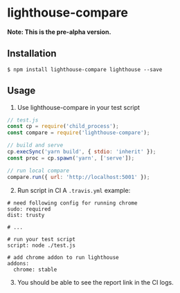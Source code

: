 # lighthouse-compare

**Note: This is the pre-alpha version.**

## Installation
```
$ npm install lighthouse-compare lighthouse --save
```

## Usage
1. Use lighthouse-compare in your test script
```JavaScript
// test.js
const cp = require('child_process');
const compare = require('lighthouse-compare');

// build and serve
cp.execSync('yarn build', { stdio: 'inherit' });
const proc = cp.spawn('yarn', ['serve']);

// run local compare
compare.run({ url: 'http://localhost:5001' });
```

2. Run script in CI
A `.travis.yml` example:
```
# need following config for running chrome
sudo: required
dist: trusty

# ...

# run your test script
script: node ./test.js

# add chrome addon to run lighthouse
addons:
  chrome: stable
```

3. You should be able to see the report link in the CI logs.

